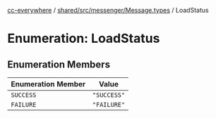 [cc-everywhere](../../../../../index.md) / [shared/src/messenger/Message.types](../index.md) / LoadStatus

# Enumeration: LoadStatus

## Enumeration Members

| Enumeration Member | Value |
| ------ | ------ |
| `SUCCESS` | `"SUCCESS"` |
| `FAILURE` | `"FAILURE"` |
